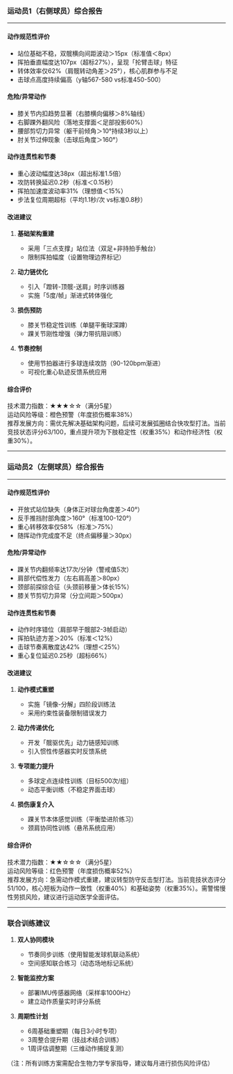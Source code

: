 

### 运动员1（右侧球员）综合报告
---
#### 动作规范性评价
- 站位基础不稳，双髋横向间距波动＞15px（标准值＜8px）
- 挥拍垂直幅度达107px（超标27%），呈现「抡臂击球」特征
- 转体效率仅62%（肩髋转动角差＞25°），核心肌群参与不足
- 击球点高度持续偏高（y轴567-580 vs标准450-500）

#### 危险/异常动作
- 膝关节内扣趋势显著（右膝横向偏移＞8%轴线）
- 右脚踝外翻风险（落地支撑面＜足部投影60%）
- 腰部剪切力异常（躯干前倾角＞10°持续3秒以上）
- 肘关节过伸现象（击球后角度＞160°）

#### 动作连贯性和节奏
- 重心波动幅度达38px（超出标准1.5倍）
- 攻防转换延迟0.2秒（标准＜0.15秒）
- 挥拍加速度波动率31%（理想值＜15%）
- 步法复位周期超标（平均1.1秒/次 vs标准0.8秒）

#### 改进建议
1. **基础架构重建**
   - 采用「三点支撑」站位法（双足+非持拍手触台）
   - 限制挥拍幅度（设置物理边界标记）
   
2. **动力链优化**
   - 引入「蹬转-顶髋-送肩」时序训练器
   - 实施「5度/帧」渐进式转体强化

3. **损伤预防**
   - 膝关节稳定性训练（单腿平衡球深蹲）
   - 踝关节刚性增强（弹力带抗阻训练）

4. **节奏控制**
   - 使用节拍器进行多球连续攻防（90-120bpm渐进）
   - 可视化重心轨迹反馈系统应用

#### 综合评价
技术潜力指数：★★★☆☆（满分5星）  
运动风险等级：橙色预警（年度损伤概率38%）  
推荐发展方向：需优先解决基础架构问题，后续可发展弧圈结合快攻型打法。当前竞技状态评分63/100，重点提升项为下肢稳定性（权重35%）和动作经济性（权重30%）。

---

### 运动员2（左侧球员）综合报告
---
#### 动作规范性评价
- 开放式站位缺失（身体正对球台角度差＞40°）
- 反手推挡肘部角度＞160°（标准100-120°）
- 重心转移效率仅58%（标准＞75%）
- 随挥动作完成度不足（终点偏移量＞30px）

#### 危险/异常动作
- 踝关节内翻频率达17次/分钟（警戒值5次）
- 肩部代偿性发力（左右肩高差＞80px）
- 颈部前探综合征（头颈前移量＞体长15%）
- 膝关节剪切力异常（分立间距＞500px）

#### 动作连贯性和节奏
- 动作时序错位（肩部早于髋部2-3帧启动）
- 挥拍轨迹方差＞20%（标准＜12%）
- 击球节奏离散度达42%（理想＜25%）
- 重心复位延迟0.25秒（超标66%）

#### 改进建议
1. **动作模式重塑**
   - 实施「镜像-分解」四阶段训练法
   - 采用约束性装备限制错误发力

2. **动力传递优化**
   - 开发「髋驱优先」动力链感知训练
   - 引入惯性传感器实时反馈系统

3. **专项能力提升**
   - 多球定点连续性训练（目标500次/组）
   - 动态平衡训练（不稳定界面击球）

4. **损伤康复介入**
   - 踝关节本体感觉训练（平衡垫进阶练习）
   - 颈肩协同性训练（悬吊系统应用）

#### 综合评价
技术潜力指数：★★☆☆☆（满分5星）  
运动风险等级：红色预警（年度损伤概率52%）  
推荐发展方向：急需动作模式重建，建议转型防守反击型打法。当前竞技状态评分51/100，核心短板为动作一致性（权重40%）和基础姿势（权重35%）。需警惕慢性劳损风险，建议进行运动医学全面评估。

---

### 联合训练建议
1. **双人协同模块**
   - 节奏同步训练（使用智能发球机联动系统）
   - 空间感知联合练习（动态场地标记系统）

2. **智能监控方案**
   - 部署IMU传感器网络（采样率1000Hz）
   - 建立动作质量实时评分系统

3. **周期性计划**
   - 6周基础重塑期（每日3小时专项）
   - 3周整合提升期（技战术结合训练）
   - 1周评估调整期（三维动作捕捉复测）

（注：所有训练方案需配合生物力学专家指导，建议每月进行损伤风险评估）